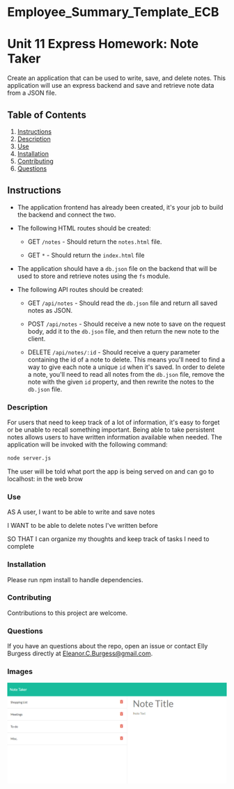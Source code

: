 # Employee_Summary_Template_ECB

# Unit 11 Express Homework: Note Taker

Create an application that can be used to write, save, and delete notes. This application will use an express backend and save and retrieve note data from a JSON file.

## Table of Contents

1. [Instructions](#instructions)
2. [Description](#description)
3. [Use](#use)
4. [Installation](#installation)
5. [Contributing](#contributing)
6. [Questions](#questions)

## Instructions

- The application frontend has already been created, it's your job to build the backend and connect the two.

- The following HTML routes should be created:

  - GET `/notes` - Should return the `notes.html` file.

  - GET `*` - Should return the `index.html` file

- The application should have a `db.json` file on the backend that will be used to store and retrieve notes using the `fs` module.

- The following API routes should be created:

  - GET `/api/notes` - Should read the `db.json` file and return all saved notes as JSON.

  - POST `/api/notes` - Should receive a new note to save on the request body, add it to the `db.json` file, and then return the new note to the client.

  - DELETE `/api/notes/:id` - Should receive a query parameter containing the id of a note to delete. This means you'll need to find a way to give each note a unique `id` when it's saved. In order to delete a note, you'll need to read all notes from the `db.json` file, remove the note with the given `id` property, and then rewrite the notes to the `db.json` file.

### Description

For users that need to keep track of a lot of information, it's easy to forget or be unable to recall something important. Being able to take persistent notes allows users to have written information available when needed. The application will be invoked with the following command:

```sh
node server.js
```

The user will be told what port the app is being served on and can go to localhost: in the web brow

### Use

AS A user, I want to be able to write and save notes

I WANT to be able to delete notes I've written before

SO THAT I can organize my thoughts and keep track of tasks I need to complete

### Installation

Please run npm install to handle dependencies.

### Contributing

Contributions to this project are welcome.

### Questions

If you have an questions about the repo, open an issue or contact Elly Burgess directly at Eleanor.C.Burgess@gmail.com.

### Images

![Note Taker](./public/assets/images/screenshot.png)
